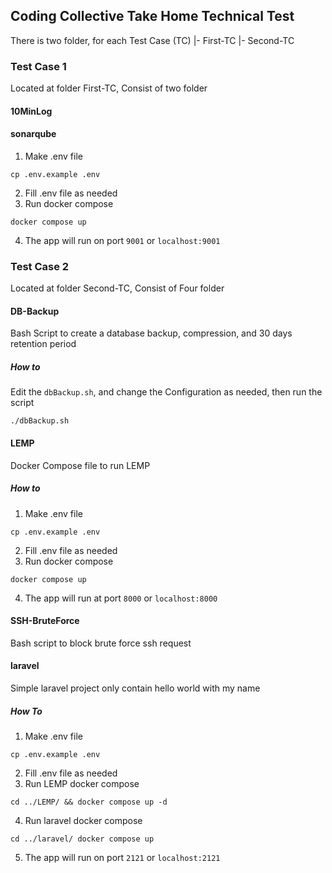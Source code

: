 ## Coding Collective Take Home Technical Test
There is two folder, for each Test Case (TC)
|- First-TC
|- Second-TC


### Test Case 1
Located at folder First-TC, Consist of two folder
#### 10MinLog

#### sonarqube
1. Make .env file
```
cp .env.example .env
```
2. Fill .env file as needed
3. Run  docker compose
```
docker compose up 
```
4. The app will run on port `9001` or `localhost:9001`

### Test Case 2
Located at folder Second-TC, Consist of Four folder
#### DB-Backup
Bash Script to create a database backup, compression, and 30 days retention period
##### How to 
Edit the `dbBackup.sh`, and change the Configuration as needed, then run the script
```
./dbBackup.sh
```
#### LEMP
Docker Compose file to run LEMP
##### How to
1. Make .env file
```
cp .env.example .env
```
2. Fill .env file as needed
3. Run  docker compose
```
docker compose up
```
4. The app will run at port `8000` or `localhost:8000`
#### SSH-BruteForce
Bash script to block brute force ssh request

#### laravel
Simple laravel project only contain hello world with my name
##### How To
1. Make .env file
```
cp .env.example .env
```
2. Fill .env file as needed
3. Run LEMP docker compose
```
cd ../LEMP/ && docker compose up -d
```
4. Run laravel docker compose
```
cd ../laravel/ docker compose up 
```
5. The app will run on port `2121`  or `localhost:2121`